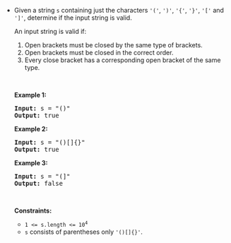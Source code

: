 - <p>Given a string <code>s</code> containing just the characters <code>&#39;(&#39;</code>, <code>&#39;)&#39;</code>, <code>&#39;{&#39;</code>, <code>&#39;}&#39;</code>, <code>&#39;[&#39;</code> and <code>&#39;]&#39;</code>, determine if the input string is valid.</p>
  
  <p>An input string is valid if:</p>
  
  <ol>
  	<li>Open brackets must be closed by the same type of brackets.</li>
  	<li>Open brackets must be closed in the correct order.</li>
  	<li>Every close bracket has a corresponding open bracket of the same type.</li>
  </ol>
  
  <p>&nbsp;</p>
  <p><strong class="example">Example 1:</strong></p>
  
  <pre>
  <strong>Input:</strong> s = &quot;()&quot;
  <strong>Output:</strong> true
  </pre>
  
  <p><strong class="example">Example 2:</strong></p>
  
  <pre>
  <strong>Input:</strong> s = &quot;()[]{}&quot;
  <strong>Output:</strong> true
  </pre>
  
  <p><strong class="example">Example 3:</strong></p>
  
  <pre>
  <strong>Input:</strong> s = &quot;(]&quot;
  <strong>Output:</strong> false
  </pre>
  
  <p>&nbsp;</p>
  <p><strong>Constraints:</strong></p>
  
  <ul>
  	<li><code>1 &lt;= s.length &lt;= 10<sup>4</sup></code></li>
  	<li><code>s</code> consists of parentheses only <code>&#39;()[]{}&#39;</code>.</li>
  </ul>